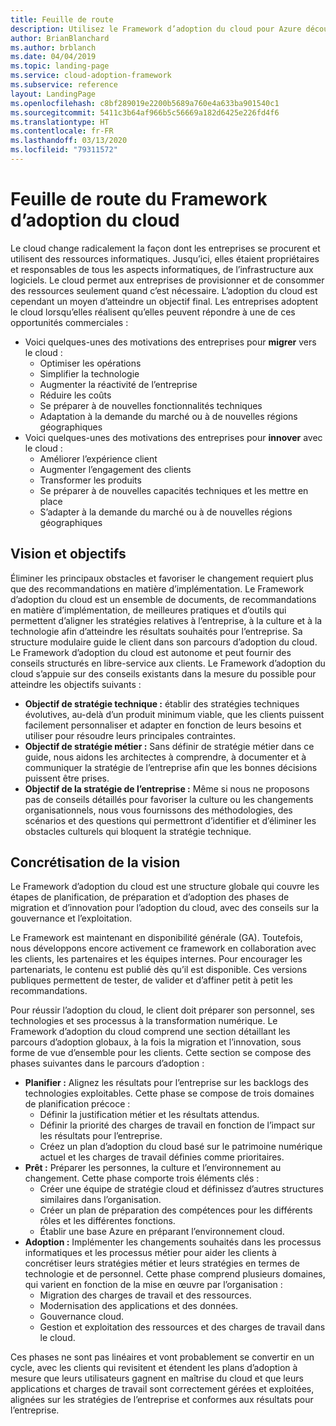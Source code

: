 ```yaml
---
title: Feuille de route
description: Utilisez le Framework d’adoption du cloud pour Azure découvrir comment aligner les stratégies pour l’entreprise, la culture et la technologie de façon à atteindre les objectifs métier souhaités.
author: BrianBlanchard
ms.author: brblanch
ms.date: 04/04/2019
ms.topic: landing-page
ms.service: cloud-adoption-framework
ms.subservice: reference
layout: LandingPage
ms.openlocfilehash: c8bf289019e2200b5689a760e4a633ba901540c1
ms.sourcegitcommit: 5411c3b64af966b5c56669a182d6425e226fd4f6
ms.translationtype: HT
ms.contentlocale: fr-FR
ms.lasthandoff: 03/13/2020
ms.locfileid: "79311572"
---
```

# <a name="cloud-adoption-framework-roadmap"></a>Feuille de route du Framework d’adoption du cloud

Le cloud change radicalement la façon dont les entreprises se procurent et utilisent des ressources informatiques. Jusqu’ici, elles étaient propriétaires et responsables de tous les aspects informatiques, de l’infrastructure aux logiciels. Le cloud permet aux entreprises de provisionner et de consommer des ressources seulement quand c’est nécessaire. L’adoption du cloud est cependant un moyen d’atteindre un objectif final. Les entreprises adoptent le cloud lorsqu’elles réalisent qu’elles peuvent répondre à une de ces opportunités commerciales :

- Voici quelques-unes des motivations des entreprises pour **migrer** vers le cloud :
  - Optimiser les opérations
  - Simplifier la technologie
  - Augmenter la réactivité de l’entreprise
  - Réduire les coûts
  - Se préparer à de nouvelles fonctionnalités techniques
  - Adaptation à la demande du marché ou à de nouvelles régions géographiques
- Voici quelques-unes des motivations des entreprises pour **innover** avec le cloud :
  - Améliorer l’expérience client
  - Augmenter l’engagement des clients
  - Transformer les produits
  - Se préparer à de nouvelles capacités techniques et les mettre en place
  - S’adapter à la demande du marché ou à de nouvelles régions géographiques

## <a name="vision-and-objectives"></a>Vision et objectifs

Éliminer les principaux obstacles et favoriser le changement requiert plus que des recommandations en matière d’implémentation. Le Framework d’adoption du cloud est un ensemble de documents, de recommandations en matière d’implémentation, de meilleures pratiques et d’outils qui permettent d’aligner les stratégies relatives à l’entreprise, à la culture et à la technologie afin d’atteindre les résultats souhaités pour l’entreprise. Sa structure modulaire guide le client dans son parcours d’adoption du cloud. Le Framework d’adoption du cloud est autonome et peut fournir des conseils structurés en libre-service aux clients. Le Framework d’adoption du cloud s’appuie sur des conseils existants dans la mesure du possible pour atteindre les objectifs suivants :

- **Objectif de stratégie technique :** établir des stratégies techniques évolutives, au-delà d’un produit minimum viable, que les clients puissent facilement personnaliser et adapter en fonction de leurs besoins et utiliser pour résoudre leurs principales contraintes.
- **Objectif de stratégie métier :** Sans définir de stratégie métier dans ce guide, nous aidons les architectes à comprendre, à documenter et à communiquer la stratégie de l’entreprise afin que les bonnes décisions puissent être prises.
- **Objectif de la stratégie de l’entreprise :** Même si nous ne proposons pas de conseils détaillés pour favoriser la culture ou les changements organisationnels, nous vous fournissons des méthodologies, des scénarios et des questions qui permettront d’identifier et d’éliminer les obstacles culturels qui bloquent la stratégie technique.

## <a name="fulfilling-the-vision"></a>Concrétisation de la vision

Le Framework d’adoption du cloud est une structure globale qui couvre les étapes de planification, de préparation et d’adoption des phases de migration et d’innovation pour l’adoption du cloud, avec des conseils sur la gouvernance et l’exploitation.

Le Framework est maintenant en disponibilité générale (GA). Toutefois, nous développons encore activement ce framework en collaboration avec les clients, les partenaires et les équipes internes. Pour encourager les partenariats, le contenu est publié dès qu’il est disponible. Ces versions publiques permettent de tester, de valider et d’affiner petit à petit les recommandations.

Pour réussir l’adoption du cloud, le client doit préparer son personnel, ses technologies et ses processus à la transformation numérique. Le Framework d’adoption du cloud comprend une section détaillant les parcours d’adoption globaux, à la fois la migration et l’innovation, sous forme de vue d’ensemble pour les clients. Cette section se compose des phases suivantes dans le parcours d’adoption :

- **Planifier :** Alignez les résultats pour l’entreprise sur les backlogs des technologies exploitables. Cette phase se compose de trois domaines de planification précoce :
  - Définir la justification métier et les résultats attendus.
  - Définir la priorité des charges de travail en fonction de l’impact sur les résultats pour l’entreprise.
  - Créez un plan d’adoption du cloud basé sur le patrimoine numérique actuel et les charges de travail définies comme prioritaires.
- **Prêt :** Préparer les personnes, la culture et l’environnement au changement. Cette phase comporte trois éléments clés :
  - Créer une équipe de stratégie cloud et définissez d’autres structures similaires dans l’organisation.
  - Créer un plan de préparation des compétences pour les différents rôles et les différentes fonctions.
  - Établir une base Azure en préparant l’environnement cloud.
- **Adoption :** Implémenter les changements souhaités dans les processus informatiques et les processus métier pour aider les clients à concrétiser leurs stratégies métier et leurs stratégies en termes de technologie et de personnel. Cette phase comprend plusieurs domaines, qui varient en fonction de la mise en œuvre par l’organisation :
  - Migration des charges de travail et des ressources.
  - Modernisation des applications et des données.
  - Gouvernance cloud.
  - Gestion et exploitation des ressources et des charges de travail dans le cloud.

Ces phases ne sont pas linéaires et vont probablement se convertir en un cycle, avec les clients qui revisitent et étendent les plans d’adoption à mesure que leurs utilisateurs gagnent en maîtrise du cloud et que leurs applications et charges de travail sont correctement gérées et exploitées, alignées sur les stratégies de l’entreprise et conformes aux résultats pour l’entreprise.
